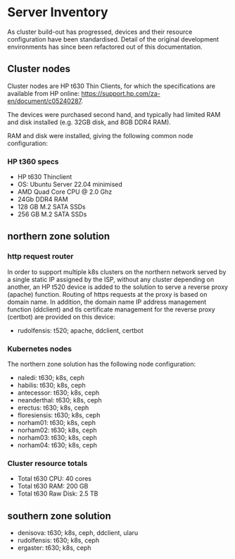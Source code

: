 # Server Inventory

As cluster build-out has progressed, devices and their resource configuration have been standardised. Detail of the original development environments has since been refactored out of this documentation.

## Cluster nodes

Cluster nodes are HP t630 Thin Clients, for which the specifications are available from HP online: <https://support.hp.com/za-en/document/c05240287>.

The devices were purchased second hand, and typically had limited RAM and disk installed (e.g. 32GB disk, and 8GB DDR4 RAM).

RAM and disk were installed, giving the following common node configuration:

### HP t360 specs

- HP t630 Thinclient
- OS: Ubuntu Server 22.04 minimised
- AMD Quad Core CPU @ 2.0 Ghz
- 24Gb DDR4 RAM
- 128 GB M.2 SATA SSDs
- 256 GB M.2 SATA SSDs

## northern zone solution

### http request router

In order to support multiple k8s clusters on the northern network served by a single static IP assigned by the ISP,
without any cluster depending on another, an HP t520 device is added to the solution to serve a reverse proxy (apache) function.
Routing of https requests at the proxy is  based on domain name. In addition, the domain name IP address management function (ddclient)
and tls certificate management for the reverse proxy (certbot) are provided on this device:

- rudolfensis:  t520; apache, ddclient, certbot

### Kubernetes nodes

The northern zone solution has the following node configuration:

- naledi:       t630; k8s, ceph
- habilis:      t630; k8s, ceph
- antecessor:   t630; k8s, ceph
- neanderthal:  t630; k8s, ceph
- erectus:      t630; k8s, ceph
- floresiensis: t630; k8s, ceph
- norham01:     t630; k8s, ceph
- norham02:     t630; k8s, ceph
- norham03:     t630; k8s, ceph
- norham04:     t630; k8s, ceph

### Cluster resource totals

- Total t630 CPU: 40 cores
- Total t630 RAM: 200 GB
- Total t630 Raw Disk: 2.5 TB

## southern zone solution

- denisova:     t630; k8s, ceph, ddclient, ularu
- rudolfensis:  t630; k8s, ceph
- ergaster:     t630; k8s, ceph
